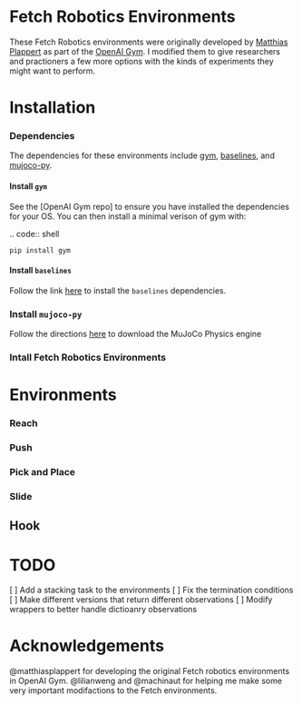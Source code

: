 # Fetch Robotics Environments

These Fetch Robotics environments were originally developed by [Matthias Plappert](https://github.com/matthiasplappert) as part of the [OpenAI Gym](https://github.com/openai/gym/tree/master/gym/envs/robotics).  I modified them to give researchers and practioners a few more options with the kinds of experiments they might want to perform.

# Installation
### Dependencies
The dependencies for these environments include [gym](https://github.com/openai/gym), [baselines](https://github.com/openai/baselines), and [mujoco-py](https://github.com/openai/mujoco-py).

#### Install `gym`
See the [OpenAI Gym repo] to ensure you have installed the dependencies for your OS. You can then install a minimal verison of gym with:

.. code:: shell

    pip install gym

#### Install `baselines`
Follow the link [here](https://github.com/openai/baselines) to install the `baselines` dependencies.


### Install `mujoco-py`
Follow the directions [here](https://github.com/openai/mujoco-py) to download the MuJoCo Physics engine

### Intall Fetch Robotics Environments

# Environments
### Reach

### Push

### Pick and Place

### Slide

## Hook


# TODO
[ ] Add a stacking task to the environments
[ ] Fix the termination conditions
[ ] Make different versions that return different observations
[ ] Modify wrappers to better handle dictioanry observations 

# Acknowledgements
@matthiasplappert for developing the original Fetch robotics environments in OpenAI Gym. @lilianweng and @machinaut for helping me make some very important modifactions to the Fetch environments.
